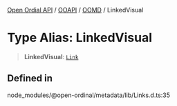[Open Ordial API](../../../../README.md) / [OOAPI](../../../README.md) / [OOMD](../README.md) / LinkedVisual

# Type Alias: LinkedVisual

> **LinkedVisual**: [`Link`](Link.md)

## Defined in

node\_modules/@open-ordinal/metadata/lib/Links.d.ts:35
